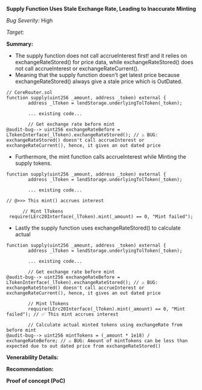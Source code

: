 **Supply Function Uses Stale Exchange Rate, Leading to Inaccurate Minting**

_Bug Severity:_ High

_Target:_


**Summary:**
- The supply function does not call accrueInterest first! and it relies on exchangeRateStored() for price data, while exchangeRateStored() does not call accrueInterest or exchangeRateCurrent().
- Meaning that the supply function doesn't get latest price because exchangeRateStored() always give a stale price which is OutDated.

```solidity
// CoreRouter.sol
function supply(uint256 _amount, address _token) external {
        address _lToken = lendStorage.underlyingTolToken(_token);

        ... existing code...

        // Get exchange rate before mint
@audit-bug--> uint256 exchangeRateBefore = LTokenInterface(_lToken).exchangeRateStored(); // ⚠️ BUG: exchangeRateStored() doesn't call accrueInterest or exchangeRateCurrent(), hence, it gives an out dated price
```

- Furthermore, the mint function calls accrueInterest while Minting the supply tokens.

```solidity
function supply(uint256 _amount, address _token) external {
        address _lToken = lendStorage.underlyingTolToken(_token);

        ... existing code...

// @>>> This mint() accrues interest

      // Mint lTokens 
 require(LErc20Interface(_lToken).mint(_amount) == 0, "Mint failed");

```

- Lastly the supply function uses exchangeRateStored() to calculate actual 

```solidity
function supply(uint256 _amount, address _token) external {
        address _lToken = lendStorage.underlyingTolToken(_token);

        ... existing code...

        // Get exchange rate before mint
@audit-bug--> uint256 exchangeRateBefore = LTokenInterface(_lToken).exchangeRateStored(); // ⚠️ BUG: exchangeRateStored() doesn't call accrueInterest or exchangeRateCurrent(), hence, it gives an out dated price

        // Mint lTokens
        require(LErc20Interface(_lToken).mint(_amount) == 0, "Mint failed"); // ✅ This mint accrues interest

        // Calculate actual minted tokens using exchangeRate from before mint
@audit-bug--> uint256 mintTokens = (_amount * 1e18) / exchangeRateBefore; // ⚠️ BUG: Amount of mintTokens can be less than expected due to out dated price from exchangeRateStored()

```

**Venerability Details:**


**Recommendation:**


**Proof of concept (PoC)**
